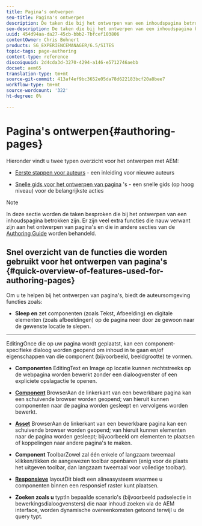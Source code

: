 ```yaml
---
title: Pagina's ontwerpen
seo-title: Pagina's ontwerpen
description: De taken die bij het ontwerpen van een inhoudspagina betrokken zijn
seo-description: De taken die bij het ontwerpen van een inhoudspagina betrokken zijn
uuid: 454d94aa-da27-45cb-bbb2-7bfcef103806
contentOwner: Chris Bohnert
products: SG_EXPERIENCEMANAGER/6.5/SITES
topic-tags: page-authoring
content-type: reference
discoiquuid: 2d4cda3d-3270-4294-a146-e5712746aebb
docset: aem65
translation-type: tm+mt
source-git-commit: 413af4ef9bc3652e05da78d622183bcf20a8bee7
workflow-type: tm+mt
source-wordcount: '322'
ht-degree: 0%

---
```



# Pagina&#39;s ontwerpen{#authoring-pages}

Hieronder vindt u twee typen overzicht voor het ontwerpen met AEM:

* [Eerste stappen voor auteurs](/help/sites-authoring/first-steps.md)  - een inleiding voor nieuwe auteurs

* [Snelle gids voor het ontwerpen van pagina](/help/sites-authoring/qg-page-authoring.md) &#39;s - een snelle gids (op hoog niveau) voor de belangrijkste acties

>[!NOTE]
>
>In deze sectie worden de taken besproken die bij het ontwerpen van een inhoudspagina betrokken zijn. Er zijn veel extra functies die nauw verwant zijn aan het ontwerpen van pagina&#39;s en die in andere secties van de [Authoring Guide](/help/sites-authoring/home.md) worden behandeld.

## Snel overzicht van de functies die worden gebruikt voor het ontwerpen van pagina&#39;s {#quick-overview-of-features-used-for-authoring-pages}

Om u te helpen bij het ontwerpen van pagina&#39;s, biedt de auteursomgeving functies zoals:

* **Sleep en**
zet componenten (zoals Tekst, Afbeelding) en digitale elementen (zoals afbeeldingen) op de pagina neer door ze gewoon naar de gewenste locatie te slepen.

* ****
EditingOnce die op uw pagina wordt geplaatst, kan een component-specifieke dialoog worden geopend om inhoud in te gaan en/of eigenschappen van die component (bijvoorbeeld, beeldgrootte) te vormen.

* **Componenten**
EditingText en Image op locatie kunnen rechtstreeks op de webpagina worden bewerkt zonder een dialoogvenster of een expliciete opslagactie te openen.

* **[Component](/help/sites-authoring/author-environment-tools.md#componentsbrowsertouchoptimizedui)**
BrowserAan de linkerkant van een bewerkbare pagina kan een schuivende browser worden geopend; van hieruit kunnen componenten naar de pagina worden gesleept en vervolgens worden bewerkt.

* **[Asset](/help/sites-authoring/author-environment-tools.md#assetsbrowsertouchoptimizedui)**
BrowserAan de linkerkant van een bewerkbare pagina kan een schuivende browser worden geopend; van hieruit kunnen elementen naar de pagina worden gesleept; bijvoorbeeld om elementen te plaatsen of koppelingen naar andere pagina&#39;s te maken.

* **Component**
ToolbarZowel zal één enkele of langzaam tweemaal klikken/tikken de aangewezen toolbar openbaren (enig voor de plaats het uitgeven toolbar, dan langzaam tweemaal voor volledige toolbar).

* **[Responsieve](/help/sites-authoring/responsive-layout.md)**
layoutDit biedt een alineasysteem waarmee u componenten binnen een responsief raster kunt plaatsen.

* **Zoeken zoals u**
typtIn bepaalde scenario&#39;s (bijvoorbeeld padselectie in bewerkingsdialoogvensters) die naar inhoud zoeken via de AEM interface, worden dynamische overeenkomsten getoond terwijl u de query typt.

